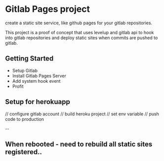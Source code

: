 # Gitlab Pages project

create a static site service, like github pages for your gitlab repositories.

This project is a proof of concept that uses levelup and gitlab api to hook into
gitlab repositories and deploy static sites when commits are pushed to gitlab.

## Getting Started

* Setup Gitlab
* Install Gitlab Pages Server
* Add system hook event
* Profit

## Setup for herokuapp

// configure gitlab account
// build heroku project
// set env variable
// push code to production


--

## When rebooted - need to rebuild all static sites registered..
